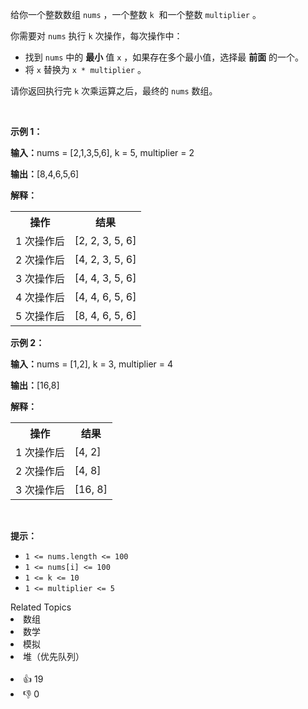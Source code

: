 <p>给你一个整数数组&nbsp;<code>nums</code>&nbsp;，一个整数&nbsp;<code>k</code>&nbsp;&nbsp;和一个整数&nbsp;<code>multiplier</code>&nbsp;。</p>

<p>你需要对 <code>nums</code>&nbsp;执行 <code>k</code>&nbsp;次操作，每次操作中：</p>

<ul> 
 <li>找到 <code>nums</code>&nbsp;中的 <strong>最小</strong>&nbsp;值&nbsp;<code>x</code>&nbsp;，如果存在多个最小值，选择最 <strong>前面</strong>&nbsp;的一个。</li> 
 <li>将 <code>x</code>&nbsp;替换为&nbsp;<code>x * multiplier</code>&nbsp;。</li> 
</ul>

<p>请你返回执行完 <code>k</code>&nbsp;次乘运算之后，最终的 <code>nums</code>&nbsp;数组。</p>

<p>&nbsp;</p>

<p><strong class="example">示例 1：</strong></p>

<div class="example-block"> 
 <p><span class="example-io"><b>输入：</b>nums = [2,1,3,5,6], k = 5, multiplier = 2</span></p> 
</div>

<p><span class="example-io"><b>输出：</b>[8,4,6,5,6]</span></p>

<p><strong>解释：</strong></p>

<table> 
 <tbody> 
  <tr> 
   <th>操作</th> 
   <th>结果</th> 
  </tr> 
  <tr> 
   <td>1 次操作后</td> 
   <td>[2, 2, 3, 5, 6]</td> 
  </tr> 
  <tr> 
   <td>2 次操作后</td> 
   <td>[4, 2, 3, 5, 6]</td> 
  </tr> 
  <tr> 
   <td>3 次操作后</td> 
   <td>[4, 4, 3, 5, 6]</td> 
  </tr> 
  <tr> 
   <td>4 次操作后</td> 
   <td>[4, 4, 6, 5, 6]</td> 
  </tr> 
  <tr> 
   <td>5 次操作后</td> 
   <td>[8, 4, 6, 5, 6]</td> 
  </tr> 
 </tbody> 
</table>

<p><strong class="example">示例 2：</strong></p>

<div class="example-block"> 
 <p><span class="example-io"><b>输入：</b></span>nums = [1,2], k = 3, multiplier = 4</p> 
</div>

<p><span class="example-io"><b>输出：</b></span>[16,8]</p>

<p><strong>解释：</strong></p>

<table> 
 <tbody> 
  <tr> 
   <th>操作</th> 
   <th>结果</th> 
  </tr> 
  <tr> 
   <td>1 次操作后</td> 
   <td>[4, 2]</td> 
  </tr> 
  <tr> 
   <td>2 次操作后</td> 
   <td>[4, 8]</td> 
  </tr> 
  <tr> 
   <td>3 次操作后</td> 
   <td>[16, 8]</td> 
  </tr> 
 </tbody> 
</table>

<p>&nbsp;</p>

<p><strong>提示：</strong></p>

<ul> 
 <li><code>1 &lt;= nums.length &lt;= 100</code></li> 
 <li><code>1 &lt;= nums[i] &lt;= 100</code></li> 
 <li><code>1 &lt;= k &lt;= 10</code></li> 
 <li><code>1 &lt;= multiplier &lt;= 5</code></li> 
</ul>

<div><div>Related Topics</div><div><li>数组</li><li>数学</li><li>模拟</li><li>堆（优先队列）</li></div></div><br><div><li>👍 19</li><li>👎 0</li></div>